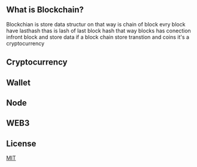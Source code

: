 ## What is Blockchain?
Blockchian is store data structur on that way is chain of block evry block have lasthash thas is lash of last block hash that way blocks has conection infront block and store data if a block chain store transtion and coins it's a cryptocurrency     

## Cryptocurrency
## Wallet
## Node
## WEB3



## License
[MIT](https://choosealicense.com/licenses/mit/)